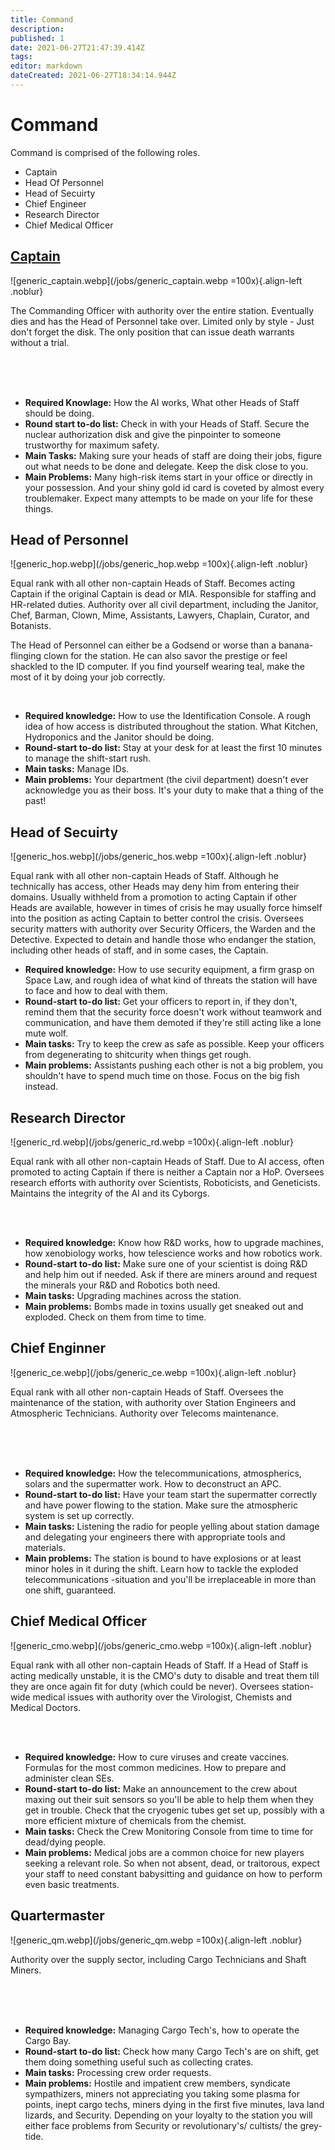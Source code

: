 ```yaml
---
title: Command
description: 
published: 1
date: 2021-06-27T21:47:39.414Z
tags: 
editor: markdown
dateCreated: 2021-06-27T18:34:14.944Z
---
```


# Command

Command is comprised of the following roles.

- Captain
- Head Of Personnel
- Head of Secuirty
- Chief Engineer
- Research Director
- Chief Medical Officer

## [Captain](/departments/Command/Captain)
![generic_captain.webp](/jobs/generic_captain.webp =100x){.align-left .noblur}

The Commanding Officer with authority over the entire station. Eventually dies and has the Head of Personnel take over. Limited only by style - Just don't forget the disk. The only position that can issue death warrants without a trial.

<br>
<br>
<br>

- **Required Knowlage:** How the AI works, What other Heads of Staff should be doing.
- **Round start to-do list:** Check in with your Heads of Staff. Secure the nuclear authorization disk and give the pinpointer to someone trustworthy for maximum safety.
- **Main Tasks:** Making sure your heads of staff are doing their jobs, figure out what needs to be done and delegate. Keep the disk close to you.
- **Main Problems:** Many high-risk items start in your office or directly in your possession. And your shiny gold id card is coveted by almost every troublemaker. Expect many attempts to be made on your life for these things.

## Head of Personnel
![generic_hop.webp](/jobs/generic_hop.webp =100x){.align-left .noblur}

Equal rank with all other non-captain Heads of Staff. Becomes acting Captain if the original Captain is dead or MIA. Responsible for staffing and HR-related duties. Authority over all civil department, including the Janitor, Chef, Barman, Clown, Mime, Assistants, Lawyers, Chaplain, Curator, and Botanists.

The Head of Personnel can either be a Godsend or worse than a banana-flinging clown for the station. He can also savor the prestige or feel shackled to the ID computer. If you find yourself wearing teal, make the most of it by doing your job correctly.

<br>

- **Required knowledge:** How to use the Identification Console. A rough idea of how access is distributed throughout the station. What  Kitchen, Hydroponics and the Janitor should be doing.
- **Round-start to-do list:** Stay at your desk for at least the first 10 minutes to manage the shift-start rush.
- **Main tasks:** Manage IDs.
- **Main problems:** Your department (the civil department) doesn't ever acknowledge you as their boss. It's your duty to make that a thing of the past!

## Head of Secuirty
![generic_hos.webp](/jobs/generic_hos.webp =100x){.align-left .noblur}

Equal rank with all other non-captain Heads of Staff. Although he technically has access, other Heads may deny him from entering their domains. Usually withheld from a promotion to acting Captain if other Heads are available, however in times of crisis he may usually force himself into the position as acting Captain to better control the crisis. Oversees security matters with authority over Security Officers, the Warden and the Detective. Expected to detain and handle those who endanger the station, including other heads of staff, and in some cases, the Captain.

- **Required knowledge:** How to use security equipment, a firm grasp on Space Law, and rough idea of what kind of threats the station will have to face and how to deal with them.
- **Round-start to-do list:** Get your officers to report in, if they don't, remind them that the security force doesn't work without teamwork and communication, and have them demoted if they're still acting like a lone mute wolf.
- **Main tasks:** Try to keep the crew as safe as possible. Keep your officers from degenerating to shitcurity when things get rough.
- **Main problems:** Assistants pushing each other is not a big problem, you shouldn't have to spend much time on those. Focus on the big fish instead.

## Research Director
![generic_rd.webp](/jobs/generic_rd.webp =100x){.align-left .noblur}

Equal rank with all other non-captain Heads of Staff. Due to AI access, often promoted to acting Captain if there is neither a Captain nor a HoP. Oversees research efforts with authority over Scientists, Roboticists, and Geneticists. Maintains the integrity of the AI and its Cyborgs.

<br>
<br>

- **Required knowledge:** Know how R&D works, how to upgrade machines, how xenobiology works, how telescience works and how robotics work.
- **Round-start to-do list:** Make sure one of your scientist is doing R&D and help him out if needed. Ask if there are miners around and request the minerals your R&D and Robotics both need.
- **Main tasks:** Upgrading machines across the station.
- **Main problems:** Bombs made in toxins usually get sneaked out and exploded. Check on them from time to time.

## Chief Enginner
![generic_ce.webp](/jobs/generic_ce.webp =100x){.align-left .noblur}

Equal rank with all other non-captain Heads of Staff. Oversees the maintenance of the station, with authority over Station Engineers and Atmospheric Technicians. Authority over Telecoms maintenance.

<br>
<br>
<br>

- **Required knowledge:** How the telecommunications, atmospherics, solars and the supermatter work. How to deconstruct an APC.
- **Round-start to-do list:** Have your team start the supermatter correctly and have power flowing to the station. Make sure the atmospheric system is set up correctly.
- **Main tasks:** Listening the radio for people yelling about station damage and delegating your engineers there with appropriate tools and materials.
- **Main problems:** The station is bound to have explosions or at least minor holes in it during the shift. Learn how to tackle the exploded telecommunications -situation and you'll be irreplaceable in more than one shift, guaranteed.

## Chief Medical Officer
![generic_cmo.webp](/jobs/generic_cmo.webp =100x){.align-left .noblur}

Equal rank with all other non-captain Heads of Staff. If a Head of Staff is acting medically unstable, it is the CMO's duty to disable and treat them till they are once again fit for duty (which could be never). Oversees station-wide medical issues with authority over the Virologist, Chemists and Medical Doctors.

<br>
<br>

- **Required knowledge:** How to cure viruses and create vaccines. Formulas for the most common medicines. How to prepare and administer clean SEs.
- **Round-start to-do list:** Make an announcement to the crew about maxing out their suit sensors so you'll be able to help them when they get in trouble. Check that the cryogenic tubes get set up, possibly with a more efficient mixture of chemicals from the chemist.
- **Main tasks:** Check the Crew Monitoring Console from time to time for dead/dying people.
- **Main problems:** Medical jobs are a common choice for new players seeking a relevant role. So when not absent, dead, or traitorous, expect your staff to need constant babysitting and guidance on how to perform even basic treatments.

## Quartermaster
![generic_qm.webp](/jobs/generic_qm.webp =100x){.align-left .noblur}

Authority over the supply sector, including Cargo Technicians and Shaft Miners.

<br>
<br>
<br>

- **Required knowledge:** Managing Cargo Tech's, how to operate the Cargo Bay.
- **Round-start to-do list:** Check how many Cargo Tech's are on shift, get them doing something useful such as collecting crates.
- **Main tasks:** Processing crew order requests.
- **Main problems:** Hostile and impatient crew members, syndicate sympathizers, miners not appreciating you taking some plasma for points, inept cargo techs, miners dying in the first five minutes, lava land lizards, and Security. Depending on your loyalty to the station you will either face problems from Security or revolutionary's/ cultists/ the grey-tide.






